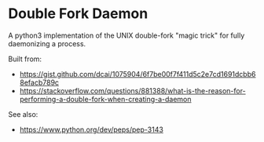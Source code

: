 # Double Fork Daemon

A python3 implementation of the UNIX double-fork "magic trick" for fully
daemonizing a process.

Built from:

-   https://gist.github.com/dcai/1075904/6f7be00f7f411d5c2e7cd1691dcbb68efacb789c
-   https://stackoverflow.com/questions/881388/what-is-the-reason-for-performing-a-double-fork-when-creating-a-daemon

See also:

-   https://www.python.org/dev/peps/pep-3143
